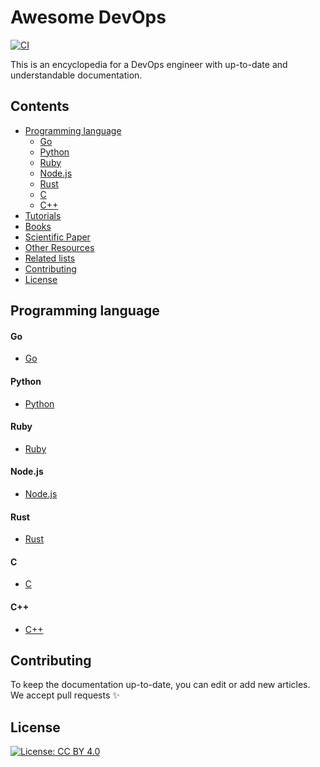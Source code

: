 # Awesome DevOps

[![CI](https://github.com/znhv/awesome-devops/actions/workflows/main.yaml/badge.svg)](https://github.com/znhv/awesome-devops/actions/workflows/main.yaml)


This is an encyclopedia for a DevOps engineer 
with up-to-date and understandable documentation.

## Contents

* [Programming language](#programming-language)
    - [Go](#go)
    - [Python](#python)
    - [Ruby](#ruby)
    - [Node.js](#node.js)
    - [Rust](#rust)
    - [C](#c)
    - [C++](#c++)
* [Tutorials](#tutorials)
* [Books](#books)
* [Scientific Paper](#scientific-papers)
* [Other Resources](#other-resources)
* [Related lists](#related-lists)
* [Contributing](#contributing)
* [License](#license)

## Programming language

#### Go
- [Go]()

#### Python
- [Python](https://en.wikipedia.org/wiki/Python_(programming_language))

#### Ruby
- [Ruby]()

#### Node.js
- [Node.js]()

#### Rust
- [Rust]()

#### C
- [C]()

#### C++
- [C++]()

## Contributing
To keep the documentation up-to-date, you can edit
or add new articles. We accept pull requests ✨

## License
[![License: CC BY 4.0](https://img.shields.io/badge/License-CC%20BY%204.0-lightgrey.svg)](https://creativecommons.org/licenses/by/4.0/)